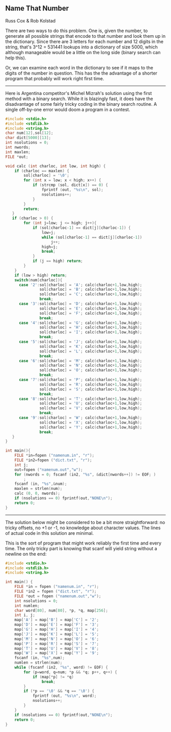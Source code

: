 ## Name That Number

Russ Cox & Rob Kolstad

There are two ways to do this problem. One is, given the number, to generate all possible strings that encode to that number and look them up in the dictionary. Since there are 3 letters for each number and 12 digits in the string, that's 3^12 = 531441 lookups into a dictionary of size 5000, which although manageable would be a little on the long side (binary search can help this).

Or, we can examine each word in the dictionary to see if it maps to the digits of the number in question. This has the the advantage of a shorter program that probably will work right first time.

-------

Here is Argentina competitor's Michel Mizrah's solution using the first method with a binary search. While it is blazingly fast, it does have the disadvantage of some fairly tricky coding in the binary search routine. A single off-by-one error would doom a program in a contest.

```C
#include <stdio.h>
#include <stdlib.h>
#include <string.h>
char num[12],sol[12];
char dict[5000][13];
int nsolutions = 0;
int nwords;
int maxlen;
FILE *out;

void calc (int charloc, int low, int high) {
    if (charloc == maxlen) {
        sol[charloc] = '\0';
        for (int x = low; x < high; x++) {
            if (strcmp (sol, dict[x]) == 0) {
                fprintf (out, "%s\n", sol);
                nsolutions++;
            }
        }
        return;
   }
   if (charloc > 0) {
        for (int j=low; j <= high; j++){
            if (sol[charloc-1] == dict[j][charloc-1]) {
                low=j;
                while (sol[charloc-1] == dict[j][charloc-1])
                    j++;
                high=j;
                break;
            }
            if (j == high) return;
        }
    }
    if (low > high) return;
    switch(num[charloc]){
      case '2':sol[charloc] = 'A'; calc(charloc+1,low,high);
               sol[charloc] = 'B'; calc(charloc+1,low,high);
               sol[charloc] = 'C'; calc(charloc+1,low,high);
               break; 
      case '3':sol[charloc] = 'D'; calc(charloc+1,low,high);
               sol[charloc] = 'E'; calc(charloc+1,low,high);
               sol[charloc] = 'F'; calc(charloc+1,low,high);
               break; 
      case '4':sol[charloc] = 'G'; calc(charloc+1,low,high);
               sol[charloc] = 'H'; calc(charloc+1,low,high);
               sol[charloc] = 'I'; calc(charloc+1,low,high);
               break; 
      case '5':sol[charloc] = 'J'; calc(charloc+1,low,high);
               sol[charloc] = 'K'; calc(charloc+1,low,high);
               sol[charloc] = 'L'; calc(charloc+1,low,high);
               break; 
      case '6':sol[charloc] = 'M'; calc(charloc+1,low,high);
               sol[charloc] = 'N'; calc(charloc+1,low,high);
               sol[charloc] = 'O'; calc(charloc+1,low,high);
               break; 
      case '7':sol[charloc] = 'P'; calc(charloc+1,low,high);
               sol[charloc] = 'R'; calc(charloc+1,low,high);
               sol[charloc] = 'S'; calc(charloc+1,low,high);
               break; 
      case '8':sol[charloc] = 'T'; calc(charloc+1,low,high);
               sol[charloc] = 'U'; calc(charloc+1,low,high);
               sol[charloc] = 'V'; calc(charloc+1,low,high);
               break; 
      case '9':sol[charloc] = 'W'; calc(charloc+1,low,high);
               sol[charloc] = 'X'; calc(charloc+1,low,high);
               sol[charloc] = 'Y'; calc(charloc+1,low,high);
               break;
   }
}

int main(){
    FILE *in=fopen ("namenum.in", "r");
    FILE *in2=fopen ("dict.txt", "r");
    int j;
    out=fopen ("namenum.out","w");
    for (nwords = 0; fscanf (in2, "%s", &dict[nwords++]) != EOF; )
        ;
    fscanf (in, "%s",&num);
    maxlen = strlen(num);
    calc (0, 0, nwords);
    if (nsolutions == 0) fprintf(out,"NONE\n");
    return 0;
}
```
------

The solution below might be considered to be a bit more straightforward: no tricky offsets, no +1 or -1, no knowledge about character values. The lines of actual code in this solution are minimal.

This is the sort of program that might work reliably the first time and every time. The only tricky part is knowing that scanf will yield string without a newline on the end:

```C
#include <stdio.h>
#include <stdlib.h>
#include <string.h>

int main() {
    FILE *in = fopen ("namenum.in", "r");
    FILE *in2 = fopen ("dict.txt", "r");
    FILE *out = fopen ("namenum.out","w");
    int nsolutions = 0;
    int numlen;
    char word[80], num[80], *p, *q, map[256];
    int i, j;
    map['A'] = map['B'] = map['C'] = '2';
    map['D'] = map['E'] = map['F'] = '3';
    map['G'] = map['H'] = map['I'] = '4';
    map['J'] = map['K'] = map['L'] = '5';
    map['M'] = map['N'] = map['O'] = '6';
    map['P'] = map['R'] = map['S'] = '7';
    map['T'] = map['U'] = map['V'] = '8';
    map['W'] = map['X'] = map['Y'] = '9';
    fscanf (in, "%s",num);
    numlen = strlen(num);
    while (fscanf (in2, "%s", word) != EOF) {
        for (p=word, q=num; *p && *q; p++, q++) {
            if (map[*p] != *q)
                break;
        }
        if (*p == '\0' && *q == '\0') {
            fprintf (out, "%s\n", word);
            nsolutions++;
        }
    }
    if (nsolutions == 0) fprintf(out,"NONE\n");
    return 0;
}
```
